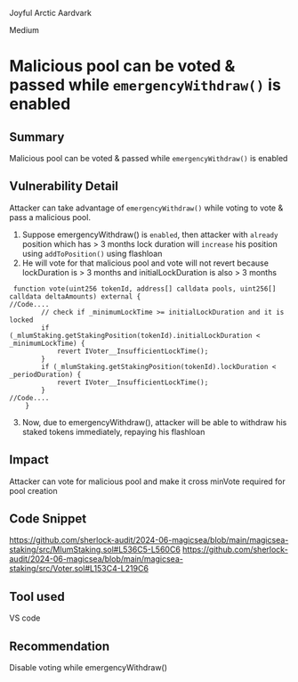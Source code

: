 Joyful Arctic Aardvark

Medium

# Malicious pool can be voted & passed while `emergencyWithdraw()` is enabled

## Summary
Malicious pool can be voted & passed while `emergencyWithdraw()` is enabled

## Vulnerability Detail
Attacker can take advantage of `emergencyWithdraw()` while voting to vote & pass a malicious pool.

1. Suppose emergencyWithdraw() is `enabled`, then attacker with `already` position which has > 3 months lock duration will `increase` his position using `addToPosition()` using flashloan
2. He will vote for that malicious pool and vote will not revert because lockDuration is > 3 months and initialLockDuration is also > 3 months
```solidity
 function vote(uint256 tokenId, address[] calldata pools, uint256[] calldata deltaAmounts) external {
//Code....
        // check if _minimumLockTime >= initialLockDuration and it is locked
        if (_mlumStaking.getStakingPosition(tokenId).initialLockDuration < _minimumLockTime) {
            revert IVoter__InsufficientLockTime();
        }
        if (_mlumStaking.getStakingPosition(tokenId).lockDuration < _periodDuration) {
            revert IVoter__InsufficientLockTime();
        }
//Code....
    }
```
3. Now, due to emergencyWithdraw(), attacker will be able to withdraw his staked tokens immediately, repaying his flashloan

## Impact
Attacker can vote for malicious pool and make it cross minVote required for pool creation

## Code Snippet
https://github.com/sherlock-audit/2024-06-magicsea/blob/main/magicsea-staking/src/MlumStaking.sol#L536C5-L560C6
https://github.com/sherlock-audit/2024-06-magicsea/blob/main/magicsea-staking/src/Voter.sol#L153C4-L219C6

## Tool used
VS code

## Recommendation
Disable voting while emergencyWithdraw()